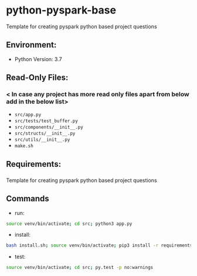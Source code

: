 # python-pyspark-base

Template for creating pyspark python based project questions

## Environment:

- Python Version: 3.7

## Read-Only Files:

### < In case any project has more read only files apart from below add in the below list>

- `src/app.py`
- `src/tests/test_buffer.py`
- `src/components/__init__.py`
- `src/structs/__init__.py`
- `src/utils/__init__.py`
- `make.sh`

## Requirements:

### <Add the detailed test requirement>

Template for creating pyspark python based project questions

## Commands

- run:

```bash
source venv/bin/activate; cd src; python3 app.py
```

- install:

```bash
bash install.sh; source venv/bin/activate; pip3 install -r requirements.txt
```

- test:

```bash
source venv/bin/activate; cd src; py.test -p no:warnings
```
